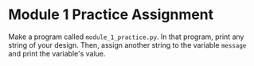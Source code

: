 # Module 1 Practice Assignment

Make a program called `module_1_practice.py`. In that program, print any string of your design. Then, assign another string to the variable `message` and print the variable's value.
